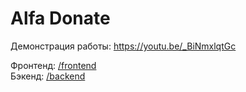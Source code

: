 # Alfa Donate
Демонстрация работы: https://youtu.be/_BiNmxlqtGc

Фронтенд: [/frontend](/frontend)  
Бэкенд: [/backend](/backend)
